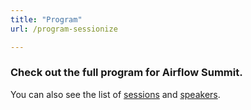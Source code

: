 ```yaml
---
title: "Program"
url: /program-sessionize

---
```


<h3>Check out the full program for Airflow Summit.</h3>

You can also see the list of <a href="/sessions/2025">sessions</a> and <a href="/speakers">speakers</a>.

<script type="text/javascript" src="https://sessionize.com/api/v2/ddt3957w/view/GridSmart"></script>